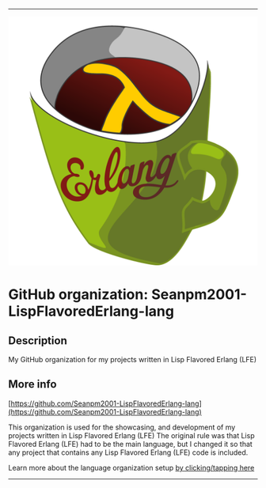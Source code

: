 
***

![LFELogo1.png failed to load. The file may be missing or corrupt. Check the file path for errors first.](/AdditionalInfo/1/Seanpm2001-LispFlavoredErlang-lang/LFELogo1.png)

# GitHub organization: Seanpm2001-LispFlavoredErlang-lang

## Description

My GitHub organization for my projects written in Lisp Flavored Erlang (LFE)

## More info

[https://github.com/Seanpm2001-LispFlavoredErlang-lang](https://github.com/Seanpm2001-LispFlavoredErlang-lang)

This organization is used for the showcasing, and development of my projects written in Lisp Flavored Erlang (LFE) The original rule was that Lisp Flavored Erlang (LFE) had to be the main language, but I changed it so that any project that contains any Lisp Flavored Erlang (LFE) code is included.

Learn more about the language organization setup [by clicking/tapping here](/AdditionalInfo/LanguageOrgs/README.md)

***
